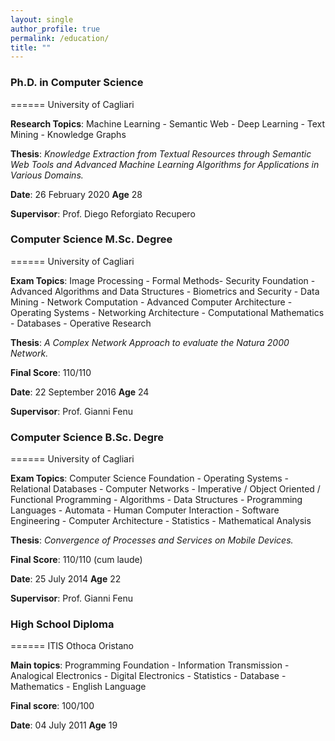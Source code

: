 ```yaml
---
layout: single
author_profile: true
permalink: /education/
title: ""
---
```


### Ph.D. in Computer Science
======
University of Cagliari

**Research Topics**: Machine Learning - Semantic Web - Deep Learning - Text Mining - Knowledge Graphs

**Thesis**: *Knowledge Extraction from Textual Resources through Semantic Web Tools and Advanced Machine Learning Algorithms for Applications in Various Domains.*

**Date**: 26 February 2020 **Age** 28

**Supervisor**: Prof. Diego Reforgiato Recupero


### Computer Science M.Sc. Degree
======
University of Cagliari

**Exam Topics**: Image Processing - Formal Methods- Security Foundation - Advanced Algorithms and Data Structures - Biometrics and Security - Data Mining - Network Computation - Advanced Computer Architecture - Operating Systems - Networking Architecture - Computational Mathematics - Databases - Operative Research

**Thesis**: *A Complex Network Approach to evaluate the Natura 2000 Network.* 

**Final Score**: 110/110 

**Date**: 22 September 2016 **Age** 24

**Supervisor**: Prof. Gianni Fenu 


### Computer Science B.Sc. Degre
======
University of Cagliari 

**Exam Topics**: Computer Science Foundation - Operating Systems - Relational Databases - Computer Networks - Imperative / Object Oriented / Functional Programming - Algorithms - Data Structures - Programming Languages - Automata - Human Computer Interaction - Software Engineering - Computer Architecture - Statistics - Mathematical Analysis

**Thesis**: *Convergence of Processes and Services on Mobile Devices.*

**Final Score**: 110/110 (cum laude) 

**Date**: 25 July 2014 **Age** 22 

**Supervisor**: Prof. Gianni Fenu


### High School Diploma
======
ITIS Othoca Oristano

**Main topics**: Programming Foundation - Information Transmission - Analogical Electronics - Digital Electronics - Statistics - Database - Mathematics - English Language

**Final score**: 100/100  

**Date**: 04 July 2011 **Age** 19

